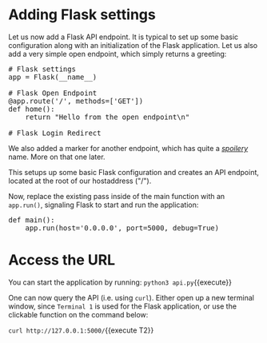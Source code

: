 # Adding Flask settings

Let us now add a Flask API endpoint. It is typical to set up some basic configuration along with an initialization of the Flask application. Let us also add a very simple open endpoint, which simply returns a greeting:

<pre class="file" data-filename="project/api.py" data-target="insert" data-marker="# Flask settings">
# Flask settings
app = Flask(__name__)

# Flask Open Endpoint
@app.route('/', methods=['GET'])
def home():
    return "Hello from the open endpoint\n"

# Flask Login Redirect
</pre>

We also added a marker for another endpoint, which has quite a [*spoilery*](https://media.makeameme.org/created/spoilers-spoilers-everywhere-5cd1c4.jpg) name. More on that one later.

This setups up some basic Flask configuration and creates an API endpoint, located at the root of our hostaddress ("/").

Now, replace the existing pass inside of the main function with an `app.run()`, signaling Flask to start and run the application:

<pre class="file" data-filename="project/api.py" data-target="insert" data-marker="def main():
    pass">
def main():
    app.run(host='0.0.0.0', port=5000, debug=True)
</pre>

# Access the URL

You can start the application by running:
```python3 api.py```{{execute}}

One can now query the API (i.e. using `curl`). Either open up a new terminal window, since `Terminal 1` is used for the Flask application, or use the clickable function on the command below:

```curl http://127.0.0.1:5000/```{{execute T2}}

